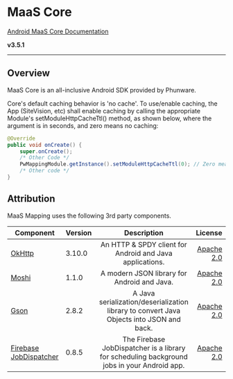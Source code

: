 MaaS Core
=========

[Android MaaS Core Documentation](http://phunware.github.io/maas-core-android-sdk/)

**v3.5.1**
________________

## Overview
MaaS Core is an all-inclusive Android SDK provided by Phunware.

Core's default caching behavior is 'no cache'. To use/enable caching, the App (SiteVision, etc)
shall enable caching by calling the appropriate Module's setModuleHttpCacheTtl() method, as shown
below, where the argument is in seconds, and zero means no caching:

```Java
@Override
public void onCreate() {
    super.onCreate();
    /* Other Code */
    PwMappingModule.getInstance().setModuleHttpCacheTtl(0); // Zero means no caching
    /* Other code */
}
```

Attribution
-----------
MaaS Mapping uses the following 3rd party components.

| Component     | Version  | Description   | License  |
| ------------- | -------  |:-------------:| -----:|
| [OkHttp](https://github.com/square/okhttp)      |3.10.0| An HTTP & SPDY client for Android and Java applications. | [Apache 2.0](https://github.com/square/okhttp/blob/master/LICENSE.txt) |
| [Moshi](https://github.com/square/moshi)  |1.1.0| A modern JSON library for Android and Java. | [Apache 2.0](https://github.com/square/moshi/blob/master/LICENSE.txt) |
| [Gson](https://github.com/google/gson)  |2.8.2| A Java serialization/deserialization library to convert Java Objects into JSON and back. | [Apache 2.0](https://github.com/google/gson/blob/master/LICENSE)|
| [Firebase JobDispatcher](https://github.com/firebase/firebase-jobdispatcher-android)   |0.8.5| The Firebase JobDispatcher is a library for scheduling background jobs in your Android app. | [Apache 2.0](https://github.com/firebase/firebase-jobdispatcher-android/blob/master/LICENSE)|
